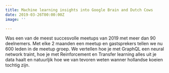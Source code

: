 ```yaml
---
title: Machine learning insights into Google Brain and Dutch Cows
date: 2019-03-26T00:00:00Z
image: ''

---
```

Was een van de meest succesvolle meetups van 2019 met meer dan 90 deelnemers. Met elke 2 maanden een meetup en gastsprekers tellen we nu 600 leden in de meetup groep. We vertellen hoe je met GraphQL een neural network traint, hoe je met Reinforcement en Transfer learning alles uit je data haalt en natuurljik hoe we van tevoren weten wanner hollandse koeien tochtig zijn.